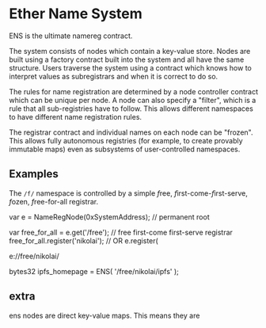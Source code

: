 Ether Name System
===


ENS is the ultimate namereg contract.

The system consists of nodes which contain a key-value store. Nodes are built using a 
factory contract built into the system and all have the same structure. Users traverse
the system using a contract which knows how to interpret values as subregistrars and
when it is correct to do so.

The rules for name registration are determined by a node controller contract which can
be unique per node. A node can also specify a "filter", which is a rule that all sub-registries
have to follow. This allows different namespaces to have different name registration rules.

The registrar contract and individual names on each node can be "frozen". This allows fully autonomous registries (for example, to create provably immutable maps) even as subsystems of user-controlled namespaces.


Examples
----

The `/f/` namespace is controlled by a simple *f*ree, *f*irst-come-*f*irst-serve, *f*ozen, *f*ree-for-all registrar.








var e = NameRegNode(0xSystemAddress); // permanent root


var free_for_all = e.get('/free');  // free first-come first-serve registrar
free_for_all.register('nikolai');
// OR
e.register( 





e://free/nikolai/



bytes32 ipfs_homepage = ENS( '/free/nikolai/ipfs' );


extra
---

ens nodes are direct key-value maps. This means they are 
